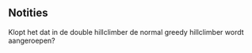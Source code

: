 ## Notities

Klopt het dat in de double hillclimber de normal greedy hillclimber wordt aangeroepen?
